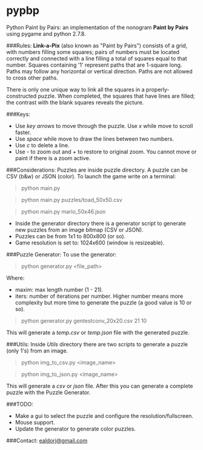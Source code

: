 pypbp
=====
Python Paint by Pairs: an implementation of the nonogram **Paint by Pairs** using pygame and python 2.7.8.

###Rules:
**Link-a-Pix** (also known as "Paint by Pairs") consists of a grid, with numbers filling some squares; pairs of numbers must be located correctly and connected with a line filling a total of squares equal to that number. Squares containing '1' represent paths that are 1-square long. Paths may follow any horizontal or vertical direction. Paths are not allowed to cross other paths.

There is only one unique way to link all the squares in a properly-constructed puzzle. When completed, the squares that have lines are filled; the contrast with the blank squares reveals the picture.

###Keys:
* Use *key arrows* to move through the puzzle. Use *x* while move to scroll faster.
* Use *space* while move to draw the lines between two numbers.
* Use *c* to delete a line.
* Use *-* to zoom out and *+* to restore to original zoom. You cannot move or paint if there is a zoom active.

###Considerations:
Puzzles are inside puzzle directory. A puzzle can be CSV (b&w) or JSON (color). To launch the game write on a terminal: 

> python main.py <filename>

> python main.py puzzles/toad_50x50.csv

> python main.py mario_50x46.json

* Inside the generator directory there is a generator script to generate new puzzles from an image bitmap (CSV or JSON).
* Puzzles can be from 1x1 to 800x800 (or so).
* Game resolution is set to: 1024x600 (window is resizeable).

###Puzzle Generator:
To use the generator:
> python generator.py <file_path> <maxim> <iters> 

Where:
* maxim: max length number (1 - 21).
* iters: number of iterations per number. Higher number means more complexity but more time to generate the puzzle (a good value is 10 or so).

> python generator.py gentestconv_20x20.csv 21 10

This will generate a *temp.csv* or *temp.json* file with the generated puzzle.

###Utils:
Inside *Utils* directory there are two scripts to generate a puzzle (only 1's) from an image.

> python img_to_csv.py <image_name> <width> <height>

> python img_to_json.py <image_name> <width> <height>

This will generate a *csv* or *json* file. After this you can generate a complete puzzle with the Puzzle Generator.

###TODO:
* Make a gui to select the puzzle and configure the resolution/fullscreen.
* Mouse support.
* Update the generator to generate color puzzles.

###Contact:
ealdorj@gmail.com